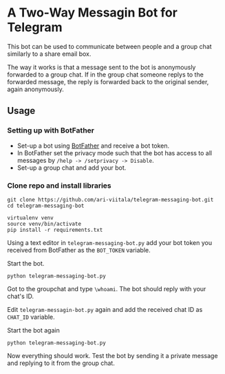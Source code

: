 # A Two-Way Messagin Bot for Telegram

This bot can be used to communicate between people and a group chat similarly to a share email box. 

The way it works is that a message sent to the bot is anonymously forwarded to a group chat. If in the group chat someone replys to the forwarded message, the reply is forwarded back to the original sender, again anonymously.

## Usage

### Setting up with BotFather

* Set-up a bot using [BotFather](t.me/botfather) and receive a bot token.
* In BotFather set the privacy mode such that the bot has access to all messages by `/help -> /setprivacy -> Disable`.
* Set-up a group chat and add your bot.

### Clone repo and install libraries

```
git clone https://github.com/ari-viitala/telegram-messaging-bot.git
cd telegram-messaging-bot

virtualenv venv
source venv/bin/activate
pip install -r requirements.txt
```

Using a text editor in `telegram-messaging-bot.py` add your bot token you received from BotFather as the `BOT_TOKEN` variable.

Start the bot.
```
python telegram-messaging-bot.py
```

Got to the groupchat and type `\whoami`. The bot should reply with your chat's ID.

Edit `telegram-messagin-bot.py` again and add the received chat ID as `CHAT_ID` variable.

Start the bot again
```
python telegram-messaging-bot.py
```

Now everything should work. Test the bot by sending it a private message and replying to it from the group chat.
